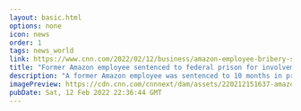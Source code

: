```yaml
---
layout: basic.html
options: none
icon: news
order: 1
tags: news_world
link: https://www.cnn.com/2022/02/12/business/amazon-employee-bribery-scheme/index.html
title: "Former Amazon employee sentenced to federal prison for involvement in bribery scheme"
description: "A former Amazon employee was sentenced to 10 months in prison and fined $50,000 for an international fraud and bribery scheme, the Department of Justice (DOJ) announced. "
imagePreview: https://cdn.cnn.com/cnnnext/dam/assets/220212151637-amazon-employee-bribery-scheme-video-synd-2.jpg
pubDate: Sat, 12 Feb 2022 22:36:44 GMT
---
```

